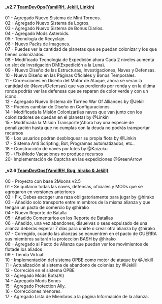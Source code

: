 #### _v2.7 <a href="">TeamDevOps(YamilRH, Jekill, Linkin)</a>
01 - Agregado Nuevo Sistema de Mini Torneos.<br>
02 - Agregado Nuevo Sistema de Logros.<br>
03 - Agregado Nuevo Sistema de Bonus Diarios.<br>
04 - Agregado Mods Asteroids.<br>
05 - Tecnología de Recyclaje.<br>
06 - Nuevo Packs de Imagenes.<br>
07 - Puedes ver la cantidad de planetas que se puedan colonizar y los que tienes colonizados.<br>
08 - Modificado Tecnología de Expedición ahora Cada 2 niveles aumenta un slot de Invstigación DM(Expedición a la Luna).<br>
09 - Nuevo Diseño de las Estructuras, Investigaciones, Naves y Defensas.<br>
10 - Nuevo Diseño en las Páginas Oficiales y Bonos Temporales.<br>
11 - Correcciones en Diseño del Motor de Ataque, ahora se veran la cantidad de (Naves/Defensas) que vas perdiendo por ronda y en la última ronda podrás ver las defensas que se reparan de color verde y con un icono.<br>
12 - Agregado Nuevo Sistema de Torneo War Of Alliances by @Jekill<br>
13 - Puedes cambiar de Diseño en Configuraciones<br>
14 - Modificada la Misión Colonizar(las naves que van junto con los colonizadores se quedan en el planeta) by @Linkin<br>
15 - Modificada la Misión Transporte(Ahora hay una especie de penalización hasta que no cumplas con la deuda no podrás transportar recursos<br>
16 - Los usuarios podrán desbloquear su propia flota by @Linkin<br>
17 - Sistema Anti Scripting, Bot, Programas automatizados, etc..<br>
18 - Construcción de naves por lotes by @Kaizoku<br>
19 - (Fix)Modo Vacaciones no produce recursos<br>
20- Implementación de Captcha en las expediciones @GreenArrow


#### _v2.6 <a href="">TeamDevOps(YamilRH, Bug, hirako & Jekill)</a>
00 - Proyecto con base 2Moons v2.5 <br>
01 - Se quitaron todas las naves, defensas, oficiales y MODs que se agregaron en versiones anteriores<br>
02 - Fix, Debes escoger una raza obligatoriamente para jugar by @hirako<br>
03 - Añadido solo transporte entre miembros de la misma alianza y que tengan un pacto de comercio by @hirako<br>
04 - Nuevo Reporte de Batalla<br>
05 - Añadido Comentarios en los Reporte de Batallas<br>
06 - Añadido, una vez abandones, disuelvas o seas expulsado de una alianza deberás esperar 7 días para unirte o crear otra alianza by @hirako<br>
07 - Corregido, cuando las alianzas se ecnuentren en el pacto de GUERRA sus miembros saltarán la protección BASH by @hirako<br>
08 - Agregado al Pacto de Alianza que puedan ver los movimientos de flotade los aliados<br>
09 - Tienda Virtual<br>
10 - Implementación del sistema OPBE como motor de ataque by @Jekill<br>
11 - Actualización al sistema de abandono de colonias by @Jekill<br>
12 - Correción en el sistema OPBE<br>
13 - Agregado Mods Bots(AI)<br>
14 - Agregado Mods Bonos<br>
15 - Agregado Protection Ally.<br>
16 - Correcciones menores.<br>
17 - Agregado Lista de Miembros a la página Información de la alianza.<br>
